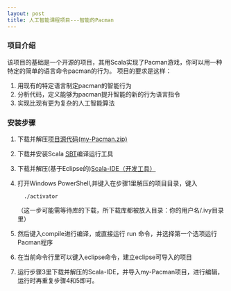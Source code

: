 ```yaml
---
layout: post
title: 人工智能课程项目---智能的Pacman
---
```



### 项目介绍

该项目的基础是一个开源的项目，其用Scala实现了Pacman游戏，你可以用一种特定的简单的语言命令pacman的行为。
项目的要求是这样：

 1. 用现有的特定语言制定pacman的智能行为
 2. 分析代码，定义能够为pacman提升智能的新的行为语言指令
 3. 实现比现有更为复杂的人工智能算法

### 安装步骤

1. 下载并解压[项目源代码(my-Pacman.zip)](my-Pacman.zip)
2. 下载并安装Scala [SBT](http://www.scala-sbt.org/download.html)编译运行工具
3. 下载并解压(基于Eclipse的)[Scala-IDE（开发工具）](http://scala-ide.org/download/sdk.html)
4. 打开Windows PowerShell,并键入在步骤1里解压的项目目录，键入

		 ./activator
		
    （这一步可能需等待库的下载，所下载库都被放入目录：你的用户名/.ivy目录里）
		
5. 然后键入compile进行编译，或直接运行 run 命令，并选择第一个选项运行Pacman程序
6. 在当前命令行里可以键入eclipse命令，建立eclipse可导入的项目
7. 运行步骤3里下载并解压的Scala-IDE，并导入my-Pacman项目，进行编辑，运行时再重复步骤4和5即可。
